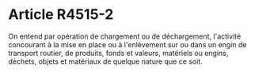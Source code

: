 # Article R4515-2

  
On entend par opération de chargement ou de déchargement, l'activité concourant à la mise en place ou à l'enlèvement sur ou dans un engin de transport routier, de produits, fonds et valeurs, matériels ou engins, déchets, objets et matériaux de quelque nature que ce soit.